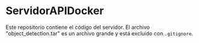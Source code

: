 # ServidorAPIDocker

Este repositorio contiene el código del servidor. El archivo "object_detection.tar" es un archivo grande y está excluido con `.gitignore`.
